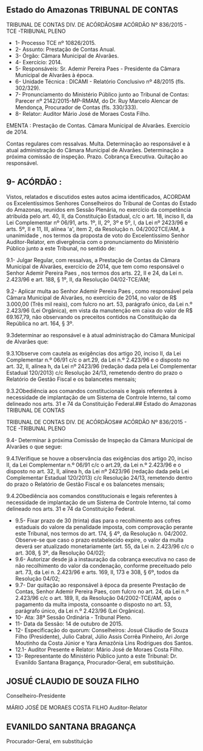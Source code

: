 ## Estado do Amazonas TRIBUNAL DE CONTAS

TRIBUNAL DE CONTAS DIV. DE ACÓRDÃOS## ACÓRDÃO Nº 836/2015 - TCE -TRIBUNAL PLENO

- 1- Processo TCE nº 10826/2015.
- 2- Assunto: Prestação de Contas Anual.
- 3- Órgão: Câmara Municipal de Alvarães.
- 4- Exercício: 2014.
- 5- Responsáveis: Sr. Ademir Pereira Paes - Presidente da Câmara Municipal de Alvarães à época.
- 6- Unidade Técnica : DICAMI - Relatório Conclusivo nº 48/2015 (fls. 302/329).
- 7-  Pronunciamento  do  Ministério  Público  junto  ao  Tribunal  de  Contas: Parecer  nº 2142/2015-MP-RMAM, do Dr. Ruy Marcelo Alencar de Mendonça, Procurador de Contas (fls. 330/333).
- 8- Relator: Auditor Mário José de Moraes Costa Filho.

EMENTA : Prestação de Contas. Câmara Municipal de Alvarães. Exercício de 2014.

Contas regulares com ressalvas. Multa. Determinação ao  responsável  e  à  atual  administração  do  Câmara Municipal de Alvarães. Determinação a próxima comissão  de  inspeção.  Prazo.  Cobrança  Executiva. Quitação ao responsável.

## 9- ACÓRDÃO :

Vistos,  relatados  e  discutidos  estes  autos  acima  identificados, ACORDAM os Excelentíssimos  Senhores Conselheiros  do  Tribunal  de  Contas  do  Estado  do  Amazonas, reunidos  em  Sessão  Plenária,  no  exercício  da  competência  atribuída  pelo  art.  40,  II,  da Constituição Estadual, c/c o art. 18, inciso II, da Lei Complementar nº 06/91, arts. 1º, II, 2º, 3º e 5º, I, da Lei nº 2423/96 e arts. 5º, II e 11, III, alínea 'a', item 2, da Resolução n. 04/2002TCE/AM, à  unanimidade , nos  termos  da  proposta  de  voto  do  Excelentíssimo  Senhor Auditor-Relator, em divergência com o pronunciamento do  Ministério Público junto  a este Tribunal, no sentido de:

9.1-  Julgar  Regular,  com  ressalvas, a  Prestação  de  Contas  da  Câmara Municipal  de  Alvarães,  exercício  de  2014,  que  tem  como  responsável  o  Senhor Ademir Pereira Paes ,  nos  termos dos arts. 22, II  e 24,  da Lei n. 2.423/96 e  art. 188, § 1º,  II, da Resolução 04/02-TCE/AM;

9.2-  Aplicar  multa ao  Senhor Ademir  Pereira  Paes ,  como  responsável  pela Câmara  Municipal  de  Alvarães,  no  exercício  de  2014,  no  valor  de R$  3.000,00 (Três  mil reais), com fulcro no art. 53, parágrafo único, da Lei n.º 2.423/96 (Lei Orgânica), em vista da manutenção em caixa do valor de R$ 69.167,79, não observando os preceitos contidos na Constituição da República no art. 164, § 3º.

9.3determinar ao responsável e à atual administração do Câmara Municipal de Alvarães que:

9.3.1Observe com cautela as exigências dos artigo 20,  inciso II, da Lei Complementar n.º 06/91 c/c o art.29, da Lei n.º 2.423/96 e o disposto no art. 32, II, alínea h, da Lei nº 2423/96 (redação dada pela Lei Complementar Estadual 120/2013) c/c Resolução 24/13, remetendo dentro do prazo o Relatório de Gestão Fiscal e os balancetes mensais;

9.3.2Obediência  aos  comandos  constitucionais  e  legais  referentes  à necessidade  de  implantação  de  um  Sistema  de Controle  Interno,  tal  como  delineado  nos arts. 31 e 74 da Constituição Federal.## Estado do Amazonas TRIBUNAL DE CONTAS

TRIBUNAL DE CONTAS DIV. DE ACÓRDÃOS## ACÓRDÃO Nº 836/2015 - TCE -TRIBUNAL PLENO

9.4-  Determinar  à  próxima  Comissão  de  Inspeção da Câmara  Municipal  de Alvarães o que segue:

9.4.1Verifique se houve a observância das exigências dos artigo 20, inciso II, da Lei Complementar n.º 06/91 c/c o art.29, da Lei n.º 2.423/96 e o disposto no art. 32, II, alínea h, da  Lei nº 2423/96 (redação dada pela Lei Complementar Estadual 120/2013) c/c Resolução 24/13, remetendo dentro do prazo o Relatório de Gestão Fiscal e os balancetes mensais;

9.4.2Obediência  aos  comandos  constitucionais  e  legais  referentes  à necessidade  de  implantação  de  um  Sistema  de Controle  Interno,  tal  como  delineado  nos arts. 31 e 74 da Constituição Federal.

- 9.5- Fixar prazo de 30 (trinta) dias para o recolhimento aos cofres estaduais do valore da penalidade imposta, com comprovação perante este Tribunal, nos termos do art. 174, § 4º, da Resolução n. 04/2002. Observe-se que caso o prazo estabelecido expire, o valor da multa deverá ser atualizado monetariamente (art. 55, da Lei n. 2.423/96 c/c o art. 308, § 3º, da Resolução 04/02);
- 9.6-  Autorizar desde já a instauração da cobrança executiva no caso de não recolhimento do valor da condenação, conforme preceituado pelo art. 73, da Lei n. 2.423/96 e arts. 169, II, 173 e 308, § 6º, todos da Resolução 04/02;
- 9.7- Dar quitação ao responsável à época da presente Prestação de Contas, Senhor Ademir Pereira Paes, com fulcro no art. 24, da Lei n.º 2.423/96 c/c o art. 189, II, da Resolução 04/2002-TCE/AM, após o pagamento da multa imposta, consoante o disposto no art. 53, parágrafo único, da Lei n.º 2.423/96 (Lei Orgânica).
- 10- Ata: 38ª Sessão Ordinária - Tribunal Pleno.
- 11- Data da Sessão: 14 de outubro de 2015.
- 12- Especificação do quorum: Conselheiros: Josué Cláudio de Souza Filho (Presidente), Julio  Cabral,  Júlio  Assis  Corrêa  Pinheiro,  Ari  Jorge  Moutinho  da  Costa  Júnior  e  Yara Amazônia Lins Rodrigues dos Santos.
- 12.1- Auditor Presente e Relator: Mário José de Moraes Costa Filho.
- 13-  Representante  do  Ministério  Público  junto  a este Tribunal: Dr.  Evanildo  Santana Bragança, Procurador-Geral, em substituição.

## JOSUÉ CLAUDIO DE SOUZA FILHO

Conselheiro-Presidente

MÁRIO JOSÉ DE MORAES COSTA FILHO Auditor-Relator

## EVANILDO SANTANA BRAGANÇA

Procurador-Geral, em substituição